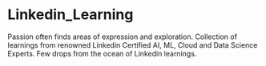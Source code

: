 # Linkedin_Learning

Passion often finds areas of expression and exploration. Collection of learnings from renowned Linkedin Certified AI, ML, Cloud and Data Science Experts. Few drops from the ocean of Linkedin learnings.
